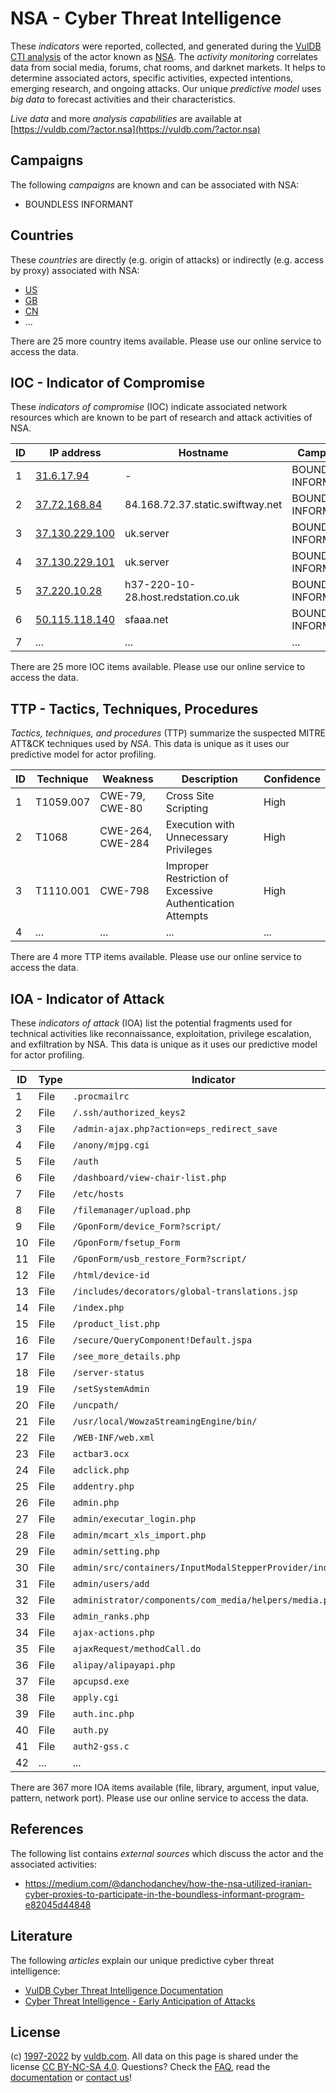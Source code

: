 # NSA - Cyber Threat Intelligence

These _indicators_ were reported, collected, and generated during the [VulDB CTI analysis](https://vuldb.com/?kb.cti) of the actor known as [NSA](https://vuldb.com/?actor.nsa). The _activity monitoring_ correlates data from social media, forums, chat rooms, and darknet markets. It helps to determine associated actors, specific activities, expected intentions, emerging research, and ongoing attacks. Our unique _predictive model_ uses _big data_ to forecast activities and their characteristics.

_Live data_ and more _analysis capabilities_ are available at [https://vuldb.com/?actor.nsa](https://vuldb.com/?actor.nsa)

## Campaigns

The following _campaigns_ are known and can be associated with NSA:

* BOUNDLESS INFORMANT

## Countries

These _countries_ are directly (e.g. origin of attacks) or indirectly (e.g. access by proxy) associated with NSA:

* [US](https://vuldb.com/?country.us)
* [GB](https://vuldb.com/?country.gb)
* [CN](https://vuldb.com/?country.cn)
* ...

There are 25 more country items available. Please use our online service to access the data.

## IOC - Indicator of Compromise

These _indicators of compromise_ (IOC) indicate associated network resources which are known to be part of research and attack activities of NSA.

ID | IP address | Hostname | Campaign | Confidence
-- | ---------- | -------- | -------- | ----------
1 | [31.6.17.94](https://vuldb.com/?ip.31.6.17.94) | - | BOUNDLESS INFORMANT | High
2 | [37.72.168.84](https://vuldb.com/?ip.37.72.168.84) | 84.168.72.37.static.swiftway.net | BOUNDLESS INFORMANT | High
3 | [37.130.229.100](https://vuldb.com/?ip.37.130.229.100) | uk.server | BOUNDLESS INFORMANT | High
4 | [37.130.229.101](https://vuldb.com/?ip.37.130.229.101) | uk.server | BOUNDLESS INFORMANT | High
5 | [37.220.10.28](https://vuldb.com/?ip.37.220.10.28) | h37-220-10-28.host.redstation.co.uk | BOUNDLESS INFORMANT | High
6 | [50.115.118.140](https://vuldb.com/?ip.50.115.118.140) | sfaaa.net | BOUNDLESS INFORMANT | High
7 | ... | ... | ... | ...

There are 25 more IOC items available. Please use our online service to access the data.

## TTP - Tactics, Techniques, Procedures

_Tactics, techniques, and procedures_ (TTP) summarize the suspected MITRE ATT&CK techniques used by _NSA_. This data is unique as it uses our predictive model for actor profiling.

ID | Technique | Weakness | Description | Confidence
-- | --------- | -------- | ----------- | ----------
1 | T1059.007 | CWE-79, CWE-80 | Cross Site Scripting | High
2 | T1068 | CWE-264, CWE-284 | Execution with Unnecessary Privileges | High
3 | T1110.001 | CWE-798 | Improper Restriction of Excessive Authentication Attempts | High
4 | ... | ... | ... | ...

There are 4 more TTP items available. Please use our online service to access the data.

## IOA - Indicator of Attack

These _indicators of attack_ (IOA) list the potential fragments used for technical activities like reconnaissance, exploitation, privilege escalation, and exfiltration by NSA. This data is unique as it uses our predictive model for actor profiling.

ID | Type | Indicator | Confidence
-- | ---- | --------- | ----------
1 | File | `.procmailrc` | Medium
2 | File | `/.ssh/authorized_keys2` | High
3 | File | `/admin-ajax.php?action=eps_redirect_save` | High
4 | File | `/anony/mjpg.cgi` | High
5 | File | `/auth` | Low
6 | File | `/dashboard/view-chair-list.php` | High
7 | File | `/etc/hosts` | Medium
8 | File | `/filemanager/upload.php` | High
9 | File | `/GponForm/device_Form?script/` | High
10 | File | `/GponForm/fsetup_Form` | High
11 | File | `/GponForm/usb_restore_Form?script/` | High
12 | File | `/html/device-id` | High
13 | File | `/includes/decorators/global-translations.jsp` | High
14 | File | `/index.php` | Medium
15 | File | `/product_list.php` | High
16 | File | `/secure/QueryComponent!Default.jspa` | High
17 | File | `/see_more_details.php` | High
18 | File | `/server-status` | High
19 | File | `/setSystemAdmin` | High
20 | File | `/uncpath/` | Medium
21 | File | `/usr/local/WowzaStreamingEngine/bin/` | High
22 | File | `/WEB-INF/web.xml` | High
23 | File | `actbar3.ocx` | Medium
24 | File | `adclick.php` | Medium
25 | File | `addentry.php` | Medium
26 | File | `admin.php` | Medium
27 | File | `admin/executar_login.php` | High
28 | File | `admin/mcart_xls_import.php` | High
29 | File | `admin/setting.php` | High
30 | File | `admin/src/containers/InputModalStepperProvider/index.js` | High
31 | File | `admin/users/add` | High
32 | File | `administrator/components/com_media/helpers/media.php` | High
33 | File | `admin_ranks.php` | High
34 | File | `ajax-actions.php` | High
35 | File | `ajaxRequest/methodCall.do` | High
36 | File | `alipay/alipayapi.php` | High
37 | File | `apcupsd.exe` | Medium
38 | File | `apply.cgi` | Medium
39 | File | `auth.inc.php` | Medium
40 | File | `auth.py` | Low
41 | File | `auth2-gss.c` | Medium
42 | ... | ... | ...

There are 367 more IOA items available (file, library, argument, input value, pattern, network port). Please use our online service to access the data.

## References

The following list contains _external sources_ which discuss the actor and the associated activities:

* https://medium.com/@danchodanchev/how-the-nsa-utilized-iranian-cyber-proxies-to-participate-in-the-boundless-informant-program-e82045d44848

## Literature

The following _articles_ explain our unique predictive cyber threat intelligence:

* [VulDB Cyber Threat Intelligence Documentation](https://vuldb.com/?kb.cti)
* [Cyber Threat Intelligence - Early Anticipation of Attacks](https://www.scip.ch/en/?labs.20201022)

## License

(c) [1997-2022](https://vuldb.com/?kb.changelog) by [vuldb.com](https://vuldb.com/?kb.about). All data on this page is shared under the license [CC BY-NC-SA 4.0](https://creativecommons.org/licenses/by-nc-sa/4.0/). Questions? Check the [FAQ](https://vuldb.com/?kb.faq), read the [documentation](https://vuldb.com/?kb) or [contact us](https://vuldb.com/?contact)!
